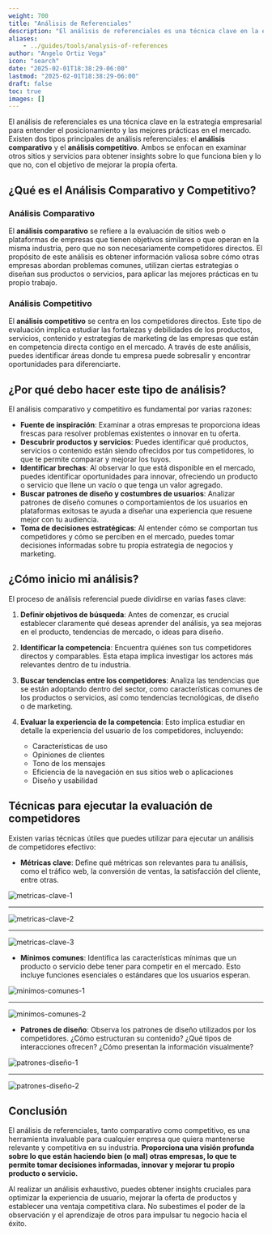 ```yaml
---
weight: 700
title: "Análisis de Referenciales"
description: "El análisis de referenciales es una técnica clave en la estrategia empresarial para entender el posicionamiento y las mejores prácticas en el mercado."
aliases:
    - ../guides/tools/analysis-of-references
author: "Angelo Ortiz Vega"
icon: "search"
date: "2025-02-01T18:38:29-06:00"
lastmod: "2025-02-01T18:38:29-06:00"
draft: false
toc: true
images: []
---
```


El análisis de referenciales es una técnica clave en la estrategia empresarial para entender el posicionamiento y las mejores prácticas en el mercado. Existen dos tipos principales de análisis referenciales: el **análisis comparativo** y el **análisis competitivo**. Ambos se enfocan en examinar otros sitios y servicios para obtener insights sobre lo que funciona bien y lo que no, con el objetivo de mejorar la propia oferta.

## ¿Qué es el Análisis Comparativo y Competitivo?

### Análisis Comparativo

El **análisis comparativo** se refiere a la evaluación de sitios web o plataformas de empresas que tienen objetivos similares o que operan en la misma industria, pero que no son necesariamente competidores directos. El propósito de este análisis es obtener información valiosa sobre cómo otras empresas abordan problemas comunes, utilizan ciertas estrategias o diseñan sus productos o servicios, para aplicar las mejores prácticas en tu propio trabajo.

### Análisis Competitivo

El **análisis competitivo** se centra en los competidores directos. Este tipo de evaluación implica estudiar las fortalezas y debilidades de los productos, servicios, contenido y estrategias de marketing de las empresas que están en competencia directa contigo en el mercado. A través de este análisis, puedes identificar áreas donde tu empresa puede sobresalir y encontrar oportunidades para diferenciarte.

## ¿Por qué debo hacer este tipo de análisis?

El análisis comparativo y competitivo es fundamental por varias razones:

- **Fuente de inspiración**: Examinar a otras empresas te proporciona ideas frescas para resolver problemas existentes o innovar en tu oferta.
- **Descubrir productos y servicios**: Puedes identificar qué productos, servicios o contenido están siendo ofrecidos por tus competidores, lo que te permite comparar y mejorar los tuyos.
- **Identificar brechas**: Al observar lo que está disponible en el mercado, puedes identificar oportunidades para innovar, ofreciendo un producto o servicio que llene un vacío o que tenga un valor agregado.
- **Buscar patrones de diseño y costumbres de usuarios**: Analizar patrones de diseño comunes o comportamientos de los usuarios en plataformas exitosas te ayuda a diseñar una experiencia que resuene mejor con tu audiencia.
- **Toma de decisiones estratégicas**: Al entender cómo se comportan tus competidores y cómo se perciben en el mercado, puedes tomar decisiones informadas sobre tu propia estrategia de negocios y marketing.

## ¿Cómo inicio mi análisis?

El proceso de análisis referencial puede dividirse en varias fases clave:

1. **Definir objetivos de búsqueda**: Antes de comenzar, es crucial establecer claramente qué deseas aprender del análisis, ya sea mejoras en el producto, tendencias de mercado, o ideas para diseño.

2. **Identificar la competencia**: Encuentra quiénes son tus competidores directos y comparables. Esta etapa implica investigar los actores más relevantes dentro de tu industria.

3. **Buscar tendencias entre los competidores**: Analiza las tendencias que se están adoptando dentro del sector, como características comunes de los productos o servicios, así como tendencias tecnológicas, de diseño o de marketing.

4. **Evaluar la experiencia de la competencia**: Esto implica estudiar en detalle la experiencia del usuario de los competidores, incluyendo:
   - Características de uso
   - Opiniones de clientes
   - Tono de los mensajes
   - Eficiencia de la navegación en sus sitios web o aplicaciones
   - Diseño y usabilidad

## Técnicas para ejecutar la evaluación de competidores

Existen varias técnicas útiles que puedes utilizar para ejecutar un análisis de competidores efectivo:

- **Métricas clave**: Define qué métricas son relevantes para tu análisis, como el tráfico web, la conversión de ventas, la satisfacción del cliente, entre otras.

![metricas-clave-1](https://res.cloudinary.com/dek4evg4t/image/upload/v1738689782/ux-arc/metricas-1.png)

---

![metricas-clave-2](https://res.cloudinary.com/dek4evg4t/image/upload/v1738689780/ux-arc/metricas-2.png)

---

![metricas-clave-3](https://res.cloudinary.com/dek4evg4t/image/upload/v1738689778/ux-arc/metricas-3.png)


- **Mínimos comunes**: Identifica las características mínimas que un producto o servicio debe tener para competir en el mercado. Esto incluye funciones esenciales o estándares que los usuarios esperan.

![minimos-comunes-1](https://res.cloudinary.com/dek4evg4t/image/upload/v1738689776/ux-arc/minimos-1.png)

---

![minimos-comunes-2](https://res.cloudinary.com/dek4evg4t/image/upload/v1738689775/ux-arc/minimos-2.png)


- **Patrones de diseño**: Observa los patrones de diseño utilizados por los competidores. ¿Cómo estructuran su contenido? ¿Qué tipos de interacciones ofrecen? ¿Cómo presentan la información visualmente?

![patrones-diseño-1](https://res.cloudinary.com/dek4evg4t/image/upload/v1738689772/ux-arc/patrones-1.png)

---

![patrones-diseño-2](https://res.cloudinary.com/dek4evg4t/image/upload/v1738689772/ux-arc/patrones-2.png)

## Conclusión

El análisis de referenciales, tanto comparativo como competitivo, es una herramienta invaluable para cualquier empresa que quiera mantenerse relevante y competitiva en su industria. **Proporciona una visión profunda sobre lo que están haciendo bien (o mal) otras empresas, lo que te permite tomar decisiones informadas, innovar y mejorar tu propio producto o servicio.**

Al realizar un análisis exhaustivo, puedes obtener insights cruciales para optimizar la experiencia de usuario, mejorar la oferta de productos y establecer una ventaja competitiva clara. No subestimes el poder de la observación y el aprendizaje de otros para impulsar tu negocio hacia el éxito.

